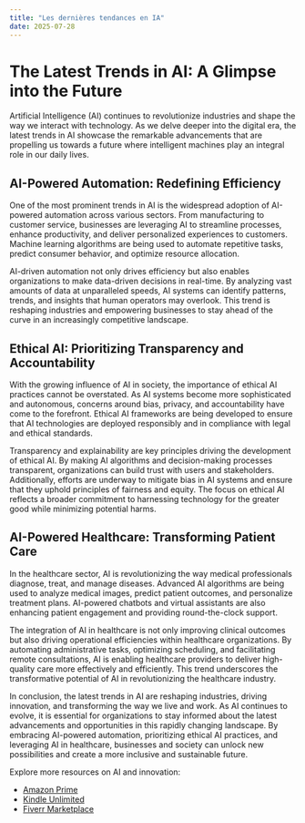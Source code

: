 ```yaml
---
title: "Les dernières tendances en IA"
date: 2025-07-28
---
```


# The Latest Trends in AI: A Glimpse into the Future

Artificial Intelligence (AI) continues to revolutionize industries and shape the way we interact with technology. As we delve deeper into the digital era, the latest trends in AI showcase the remarkable advancements that are propelling us towards a future where intelligent machines play an integral role in our daily lives.

## AI-Powered Automation: Redefining Efficiency

One of the most prominent trends in AI is the widespread adoption of AI-powered automation across various sectors. From manufacturing to customer service, businesses are leveraging AI to streamline processes, enhance productivity, and deliver personalized experiences to customers. Machine learning algorithms are being used to automate repetitive tasks, predict consumer behavior, and optimize resource allocation.

AI-driven automation not only drives efficiency but also enables organizations to make data-driven decisions in real-time. By analyzing vast amounts of data at unparalleled speeds, AI systems can identify patterns, trends, and insights that human operators may overlook. This trend is reshaping industries and empowering businesses to stay ahead of the curve in an increasingly competitive landscape.

## Ethical AI: Prioritizing Transparency and Accountability

With the growing influence of AI in society, the importance of ethical AI practices cannot be overstated. As AI systems become more sophisticated and autonomous, concerns around bias, privacy, and accountability have come to the forefront. Ethical AI frameworks are being developed to ensure that AI technologies are deployed responsibly and in compliance with legal and ethical standards.

Transparency and explainability are key principles driving the development of ethical AI. By making AI algorithms and decision-making processes transparent, organizations can build trust with users and stakeholders. Additionally, efforts are underway to mitigate bias in AI systems and ensure that they uphold principles of fairness and equity. The focus on ethical AI reflects a broader commitment to harnessing technology for the greater good while minimizing potential harms.

## AI-Powered Healthcare: Transforming Patient Care

In the healthcare sector, AI is revolutionizing the way medical professionals diagnose, treat, and manage diseases. Advanced AI algorithms are being used to analyze medical images, predict patient outcomes, and personalize treatment plans. AI-powered chatbots and virtual assistants are also enhancing patient engagement and providing round-the-clock support.

The integration of AI in healthcare is not only improving clinical outcomes but also driving operational efficiencies within healthcare organizations. By automating administrative tasks, optimizing scheduling, and facilitating remote consultations, AI is enabling healthcare providers to deliver high-quality care more effectively and efficiently. This trend underscores the transformative potential of AI in revolutionizing the healthcare industry.

In conclusion, the latest trends in AI are reshaping industries, driving innovation, and transforming the way we live and work. As AI continues to evolve, it is essential for organizations to stay informed about the latest advancements and opportunities in this rapidly changing landscape. By embracing AI-powered automation, prioritizing ethical AI practices, and leveraging AI in healthcare, businesses and society can unlock new possibilities and create a more inclusive and sustainable future.

Explore more resources on AI and innovation:
- [Amazon Prime](https://www.amazon.fr/amazonprime?_encoding=UTF8&primeCampaignId=prime_assoc_ft&tag=zenzen0d-21France)
- [Kindle Unlimited](https://www.amazon.fr/kindle-dbs/hz/signup?tag=zenzen0d-21France)
- [Fiverr Marketplace](https://go.fiverr.com/visit/?bta=1071918&brand=fiverrmarketplace)